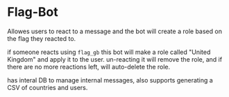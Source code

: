 # Flag-Bot
Allowes users to react to a message and the bot will create a role based on the flag they reacted to.

if someone reacts using `flag_gb` this bot will make a role called "United Kingdom" and apply it to the user. un-reacting it will remove the role, and if there are no more reactions left, will auto-delete the role.

has interal DB to manage internal messages, also supports generating a CSV of countries and users.
